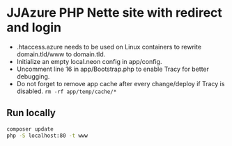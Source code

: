 # JJAzure PHP Nette site with redirect and login

- .htaccess.azure needs to be used on Linux containers to rewrite domain.tld/www to domain.tld.
- Initialize an empty local.neon config in app/config.
- Uncomment line 16 in app/Bootstrap.php to enable Tracy for better debugging.
- Do not forget to remove app cache after every change/deploy if Tracy is disabled. `rm -rf app/temp/cache/*`

## Run locally

```bash
composer update
php -S localhost:80 -t www
```